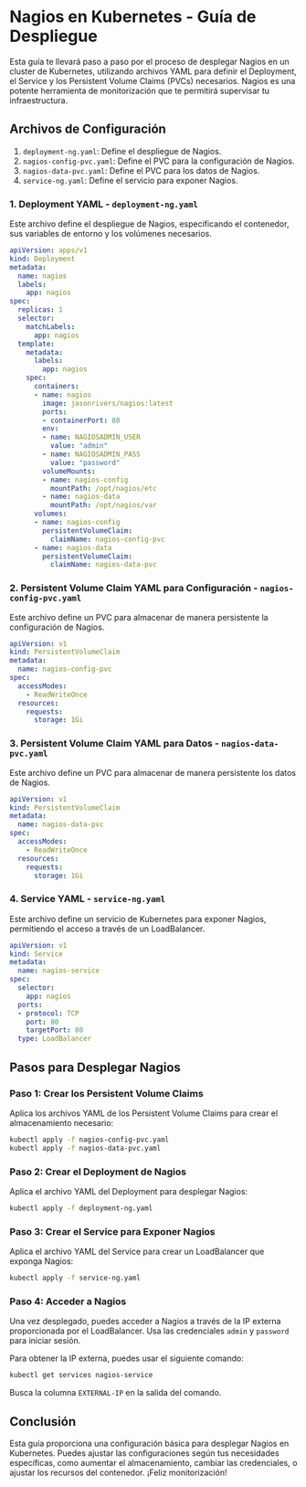 # Nagios en Kubernetes - Guía de Despliegue

Esta guía te llevará paso a paso por el proceso de desplegar Nagios en un cluster de Kubernetes, utilizando archivos YAML para definir el Deployment, el Service y los Persistent Volume Claims (PVCs) necesarios. Nagios es una potente herramienta de monitorización que te permitirá supervisar tu infraestructura.

## Archivos de Configuración

1. `deployment-ng.yaml`: Define el despliegue de Nagios.
2. `nagios-config-pvc.yaml`: Define el PVC para la configuración de Nagios.
3. `nagios-data-pvc.yaml`: Define el PVC para los datos de Nagios.
4. `service-ng.yaml`: Define el servicio para exponer Nagios.

### 1. Deployment YAML - `deployment-ng.yaml`

Este archivo define el despliegue de Nagios, especificando el contenedor, sus variables de entorno y los volúmenes necesarios.

```yaml
apiVersion: apps/v1
kind: Deployment
metadata:
  name: nagios
  labels:
    app: nagios
spec:
  replicas: 1
  selector:
    matchLabels:
      app: nagios
  template:
    metadata:
      labels:
        app: nagios
    spec:
      containers:
      - name: nagios
        image: jasonrivers/nagios:latest
        ports:
        - containerPort: 80
        env:
        - name: NAGIOSADMIN_USER
          value: "admin"
        - name: NAGIOSADMIN_PASS
          value: "password"
        volumeMounts:
        - name: nagios-config
          mountPath: /opt/nagios/etc
        - name: nagios-data
          mountPath: /opt/nagios/var
      volumes:
      - name: nagios-config
        persistentVolumeClaim:
          claimName: nagios-config-pvc
      - name: nagios-data
        persistentVolumeClaim:
          claimName: nagios-data-pvc
```

### 2. Persistent Volume Claim YAML para Configuración - `nagios-config-pvc.yaml`

Este archivo define un PVC para almacenar de manera persistente la configuración de Nagios.

```yaml
apiVersion: v1
kind: PersistentVolumeClaim
metadata:
  name: nagios-config-pvc
spec:
  accessModes:
    - ReadWriteOnce
  resources:
    requests:
      storage: 1Gi
```

### 3. Persistent Volume Claim YAML para Datos - `nagios-data-pvc.yaml`

Este archivo define un PVC para almacenar de manera persistente los datos de Nagios.

```yaml
apiVersion: v1
kind: PersistentVolumeClaim
metadata:
  name: nagios-data-pvc
spec:
  accessModes:
    - ReadWriteOnce
  resources:
    requests:
      storage: 1Gi
```

### 4. Service YAML - `service-ng.yaml`

Este archivo define un servicio de Kubernetes para exponer Nagios, permitiendo el acceso a través de un LoadBalancer.

```yaml
apiVersion: v1
kind: Service
metadata:
  name: nagios-service
spec:
  selector:
    app: nagios
  ports:
  - protocol: TCP
    port: 80
    targetPort: 80
  type: LoadBalancer
```

## Pasos para Desplegar Nagios

### Paso 1: Crear los Persistent Volume Claims

Aplica los archivos YAML de los Persistent Volume Claims para crear el almacenamiento necesario:

```sh
kubectl apply -f nagios-config-pvc.yaml
kubectl apply -f nagios-data-pvc.yaml
```

### Paso 2: Crear el Deployment de Nagios

Aplica el archivo YAML del Deployment para desplegar Nagios:

```sh
kubectl apply -f deployment-ng.yaml
```

### Paso 3: Crear el Service para Exponer Nagios

Aplica el archivo YAML del Service para crear un LoadBalancer que exponga Nagios:

```sh
kubectl apply -f service-ng.yaml
```

### Paso 4: Acceder a Nagios

Una vez desplegado, puedes acceder a Nagios a través de la IP externa proporcionada por el LoadBalancer. Usa las credenciales `admin` y `password` para iniciar sesión.

Para obtener la IP externa, puedes usar el siguiente comando:

```sh
kubectl get services nagios-service
```

Busca la columna `EXTERNAL-IP` en la salida del comando. 

## Conclusión

Esta guía proporciona una configuración básica para desplegar Nagios en Kubernetes. Puedes ajustar las configuraciones según tus necesidades específicas, como aumentar el almacenamiento, cambiar las credenciales, o ajustar los recursos del contenedor. ¡Feliz monitorización!
